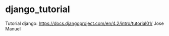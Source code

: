 # django_tutorial
Tutorial django: https://docs.djangoproject.com/en/4.2/intro/tutorial01/
Jose Manuel

